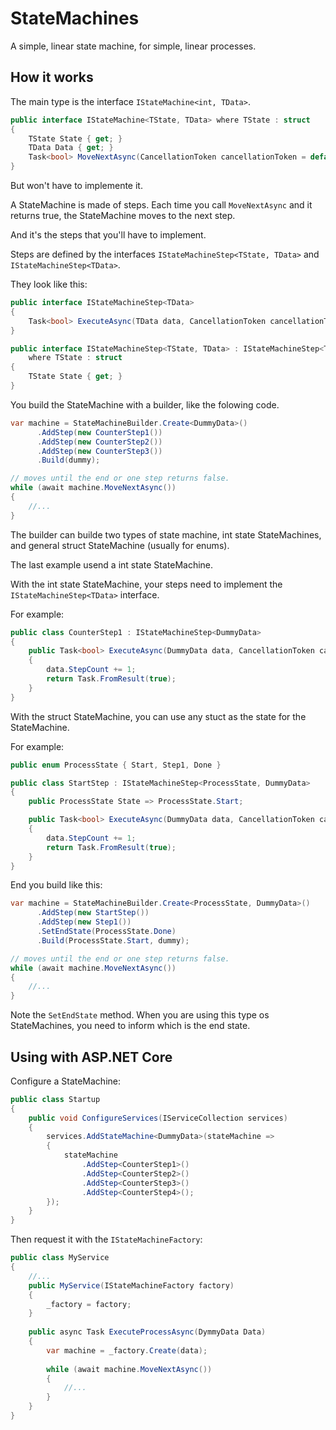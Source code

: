 # StateMachines

A simple, linear state machine, for simple, linear processes.

## How it works

The main type is the interface `IStateMachine<int, TData>`.

```csharp
public interface IStateMachine<TState, TData> where TState : struct
{
    TState State { get; }
    TData Data { get; }
    Task<bool> MoveNextAsync(CancellationToken cancellationToken = default);
}
```

But won't have to implemente it.

A StateMachine is made of steps. Each time you call `MoveNextAsync` and it returns true, the StateMachine moves to the next step.

And it's the steps that you'll have to implement.

Steps are defined by the interfaces `IStateMachineStep<TState, TData>` and `IStateMachineStep<TData>`. 

They look like this:

```csharp
public interface IStateMachineStep<TData>
{
    Task<bool> ExecuteAsync(TData data, CancellationToken cancellationToken = default);
}

public interface IStateMachineStep<TState, TData> : IStateMachineStep<TData>
    where TState : struct
{
    TState State { get; }
}
```

You build the StateMachine with a builder, like the folowing code.

```csharp
var machine = StateMachineBuilder.Create<DummyData>()
      .AddStep(new CounterStep1())
      .AddStep(new CounterStep2())
      .AddStep(new CounterStep3())
      .Build(dummy);

// moves until the end or one step returns false.
while (await machine.MoveNextAsync())
{
    //...
}
```

The builder can builde two types of state machine, int state StateMachines, and general struct StateMachine (usually for enums).

The last example usend a int state StateMachine.

With the int state StateMachine, your steps need to implement the `IStateMachineStep<TData>` interface.

For example:
```csharp
public class CounterStep1 : IStateMachineStep<DummyData>
{
    public Task<bool> ExecuteAsync(DummyData data, CancellationToken cancellationToken = default)
    {
        data.StepCount += 1;
        return Task.FromResult(true);
    }
}
```

With the struct StateMachine, you can use any stuct as the state for the StateMachine.

For example:
```csharp
public enum ProcessState { Start, Step1, Done }

public class StartStep : IStateMachineStep<ProcessState, DummyData>
{
    public ProcessState State => ProcessState.Start;

    public Task<bool> ExecuteAsync(DummyData data, CancellationToken cancellationToken = default)
    {
        data.StepCount += 1;
        return Task.FromResult(true);
    }
}
```

End you build like this:

```csharp
var machine = StateMachineBuilder.Create<ProcessState, DummyData>()
      .AddStep(new StartStep())
      .AddStep(new Step1())
      .SetEndState(ProcessState.Done)
      .Build(ProcessState.Start, dummy);

// moves until the end or one step returns false.
while (await machine.MoveNextAsync())
{
    //...
}
```

Note the `SetEndState` method. When you are using this type os StateMachines, you need to inform which is the end state.


## Using with ASP.NET Core

Configure a StateMachine:

```csharp
public class Startup
{
    public void ConfigureServices(IServiceCollection services)
    {
        services.AddStateMachine<DummyData>(stateMachine =>
        {
            stateMachine
                .AddStep<CounterStep1>()
                .AddStep<CounterStep2>()
                .AddStep<CounterStep3>()
                .AddStep<CounterStep4>();
        });
    }
}
```

Then request it with the `IStateMachineFactory`:
```csharp
public class MyService
{
    //...
    public MyService(IStateMachineFactory factory)
    {
        _factory = factory;
    }
    
    public async Task ExecuteProcessAsync(DymmyData Data)
    {
        var machine = _factory.Create(data);
        
        while (await machine.MoveNextAsync())
        {
            //...
        }
    }
}
```


